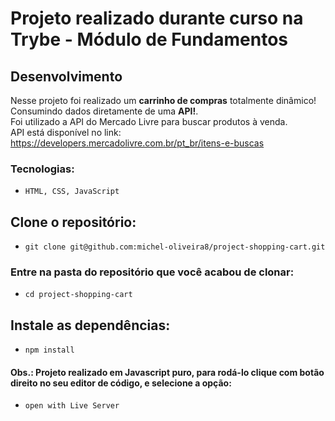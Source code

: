 # Projeto realizado durante curso na Trybe - Módulo de Fundamentos

## Desenvolvimento

Nesse projeto foi realizado um **carrinho de compras** totalmente dinâmico! Consumindo dados diretamente de uma **API!**.
<br>
Foi utilizado a API do Mercado Livre para buscar produtos à venda.
<br>
API está disponível no link: https://developers.mercadolivre.com.br/pt_br/itens-e-buscas

### Tecnologias:

  - `HTML, CSS, JavaScript`

## Clone o repositório:
 - `git clone git@github.com:michel-oliveira8/project-shopping-cart.git`
 
### Entre na pasta do repositório que você acabou de clonar:
 - `cd project-shopping-cart`

## Instale as dependências:
 - `npm install`

#### Obs.: Projeto realizado em Javascript puro, para rodá-lo clique com botão direito no seu editor de código, e selecione a opção:
- `open with Live Server`
